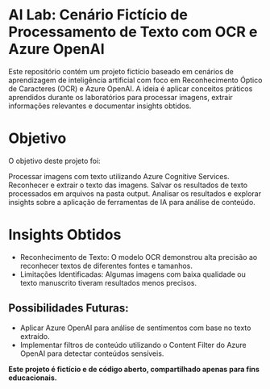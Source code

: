 # AI Lab: Cenário Fictício de Processamento de Texto com OCR e Azure OpenAI

Este repositório contém um projeto fictício baseado em cenários de aprendizagem de inteligência artificial com foco em Reconhecimento Óptico de Caracteres (OCR) e Azure OpenAI. A ideia é aplicar conceitos práticos aprendidos durante os laboratórios para processar imagens, extrair informações relevantes e documentar insights obtidos.

# Objetivo
O objetivo deste projeto foi:

Processar imagens com texto utilizando Azure Cognitive Services.
Reconhecer e extrair o texto das imagens.
Salvar os resultados de texto processados em arquivos na pasta output.
Analisar os resultados e explorar insights sobre a aplicação de ferramentas de IA para análise de conteúdo.

# Insights Obtidos
* Reconhecimento de Texto: O modelo OCR demonstrou alta precisão ao reconhecer textos de diferentes fontes e tamanhos.
* Limitações Identificadas: Algumas imagens com baixa qualidade ou texto manuscrito tiveram resultados menos precisos.

## Possibilidades Futuras:
* Aplicar Azure OpenAI para análise de sentimentos com base no texto extraído.
* Implementar filtros de conteúdo utilizando o Content Filter do Azure OpenAI para detectar conteúdos sensíveis.

**Este projeto é fictício e de código aberto, compartilhado apenas para fins educacionais.**
